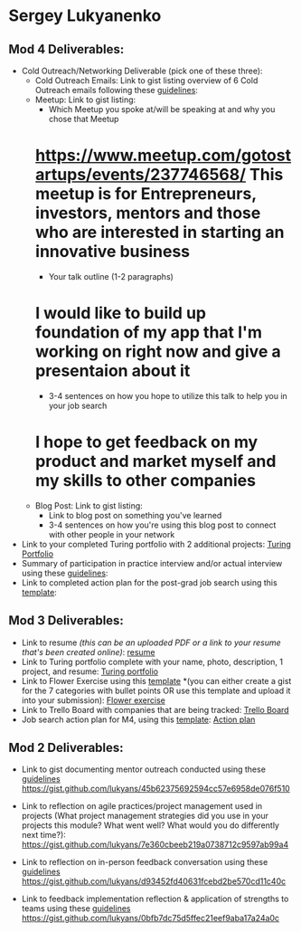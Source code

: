 # Sergey Lukyanenko

## Mod 4 Deliverables:
* Cold Outreach/Networking Deliverable (pick one of these three):
    * Cold Outreach Emails: Link to gist listing overview of 6 Cold Outreach emails following these [guidelines](https://github.com/turingschool/career-development-curriculum/blob/master/module_four/cold_outreach_deliverable_guidelines.md):
    * Meetup: Link to gist listing: 
      * Which Meetup you spoke at/will be speaking at and why you chose that Meetup
      # https://www.meetup.com/gotostartups/events/237746568/ This meetup is for Entrepreneurs, investors, mentors and those who are interested in starting an innovative business 
      * Your talk outline (1-2 paragraphs)
      # I would like to build up foundation of my app that I'm working on right now and give a presentaion about it 
      * 3-4 sentences on how you hope to utilize this talk to help you in your job search
      # I hope to get feedback on my product and market myself and my skills to other companies 
    * Blog Post: Link to gist listing:
       * Link to blog post on something you've learned
       * 3-4 sentences on how you're using this blog post to connect with other people in your network 
* Link to your completed Turing portfolio with 2 additional projects: [Turing Portfolio](https://www.turing.io/alumni/sergey-lukyanenko)
* Summary of participation in practice interview and/or actual interview using these [guidelines](https://github.com/turingschool/career-development-curriculum/blob/master/module_four/interview_practice_reflection_guidelines.md):
* Link to completed action plan for the post-grad job search using this [template](https://github.com/turingschool/career-development-curriculum/blob/master/module_four/post_grad_plan.md): 

## Mod 3 Deliverables:

* Link to resume *(this can be an uploaded PDF or a link to your resume that's been created online)*: 
[resume](https://drive.google.com/file/d/0By0ppWtvZE0FUlZ6VVJISGZFYnM/view?usp=sharing)
* Link to Turing portfolio complete with your name, photo, description, 1 project, and resume: [Turing portfolio](https://www.turing.io/alumni/sergey-lukyanenko)
* Link to Flower Exercise using this [template](https://github.com/turingschool/career-development-curriculum/blob/master/files/Career%20Unit%20-%20The%20Flower%20Diagram.pdf) *(you can either create a gist for the 7 categories with bullet points OR use this template and upload it into your submission): [Flower exercise](https://drive.google.com/file/d/0By0ppWtvZE0FMlgyaTVWelVxb00/view?usp=sharing)
* Link to Trello Board with companies that are being tracked: [Trello Board](https://trello.com/b/eRB8U6XG/job-search)
* Job search action plan for M4, using this [template](https://github.com/turingschool/career-development-curriculum/blob/master/module_three/mod_4_action_plan_template.md): [Action plan](https://gist.github.com/lukyans/c485ead5eda458ccb109086884a6be57)

## Mod 2 Deliverables:
* Link to gist documenting mentor outreach conducted using these [guidelines](https://github.com/turingschool/career-development-curriculum/blob/master/module_two/cold_outreach_i_guidelines.md)
https://gist.github.com/lukyans/45b62375692594cc57e6958de076f510

* Link to reflection on agile practices/project management used in projects (What project management strategies did you use in your projects this module? What went well? What would you do differently next time?):
https://gist.github.com/lukyans/7e360cbeeb219a0738712c9597ab99a4

* Link to reflection on in-person feedback conversation using these [guidelines](https://github.com/turingschool/career-development-curriculum/blob/master/module_two/feedback_conversation_reflection_guidelines.md)
https://gist.github.com/lukyans/d93452fd40631fcebd2be570cd11c40c

* Link to feedback implementation reflection & application of strengths to teams using these [guidelines](https://github.com/turingschool/career-development-curriculum/blob/master/module_two/feedback_implementation_strengths_reflection.md)
https://gist.github.com/lukyans/0bfb7dc75d5ffec21eef9aba17a24a0c

